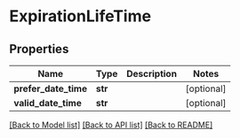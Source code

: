 # ExpirationLifeTime

## Properties
Name | Type | Description | Notes
------------ | ------------- | ------------- | -------------
**prefer_date_time** | **str** |  | [optional] 
**valid_date_time** | **str** |  | [optional] 

[[Back to Model list]](../README.md#documentation-for-models) [[Back to API list]](../README.md#documentation-for-api-endpoints) [[Back to README]](../README.md)



